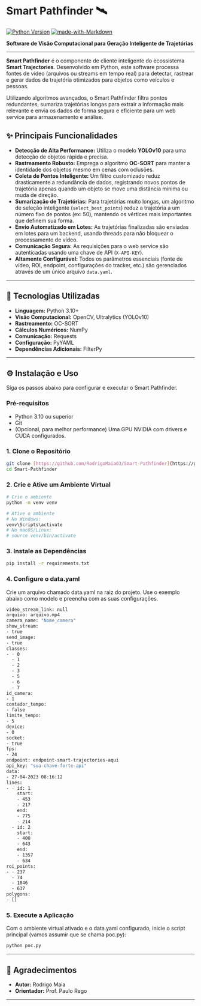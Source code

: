 # Smart Pathfinder 🛰️

[![Python Version](https://img.shields.io/badge/python-3.10+-blue.svg)](https://www.python.org/downloads/)
[![made-with-Markdown](https://img.shields.io/badge/Made%20with-Markdown-1f425f.svg)](http://commonmark.org)

**Software de Visão Computacional para Geração Inteligente de Trajetórias**

---

**Smart Pathfinder** é o componente de cliente inteligente do ecossistema **Smart Trajectories**. Desenvolvido em Python, este software processa fontes de vídeo (arquivos ou streams em tempo real) para detectar, rastrear e gerar dados de trajetória otimizados para objetos como veículos e pessoas.

Utilizando algoritmos avançados, o Smart Pathfinder filtra pontos redundantes, sumariza trajetórias longas para extrair a informação mais relevante e envia os dados de forma segura e eficiente para um web service para armazenamento e análise.

## ✨ Principais Funcionalidades

- **Detecção de Alta Performance:** Utiliza o modelo **YOLOv10** para uma detecção de objetos rápida e precisa.
- **Rastreamento Robusto:** Emprega o algoritmo **OC-SORT** para manter a identidade dos objetos mesmo em cenas com oclusões.
- **Coleta de Pontos Inteligente:** Um filtro customizado reduz drasticamente a redundância de dados, registrando novos pontos de trajetória apenas quando um objeto se move uma distância mínima ou muda de direção.
- **Sumarização de Trajetórias:** Para trajetórias muito longas, um algoritmo de seleção inteligente (`select_best_points`) reduz a trajetória a um número fixo de pontos (ex: 50), mantendo os vértices mais importantes que definem sua forma.
- **Envio Automatizado em Lotes:** As trajetórias finalizadas são enviadas em lotes para um backend, usando threads para não bloquear o processamento de vídeo.
- **Comunicação Segura:** As requisições para o web service são autenticadas usando uma chave de API (`X-API-KEY`).
- **Altamente Configurável:** Todos os parâmetros essenciais (fonte de vídeo, ROI, endpoint, configurações do tracker, etc.) são gerenciados através de um único arquivo `data.yaml`.

---

## 🚀 Tecnologias Utilizadas

- **Linguagem:** Python 3.10+
- **Visão Computacional:** OpenCV, Ultralytics (YOLOv10)
- **Rastreamento:** OC-SORT
- **Cálculos Numéricos:** NumPy
- **Comunicação:** Requests
- **Configuração:** PyYAML
- **Dependências Adicionais:** FilterPy

---

## ⚙️ Instalação e Uso

Siga os passos abaixo para configurar e executar o Smart Pathfinder.

### Pré-requisitos

* Python 3.10 ou superior
* Git
* (Opcional, para melhor performance) Uma GPU NVIDIA com drivers e CUDA configurados.

### 1. Clone o Repositório

```bash
git clone [https://github.com/RodrigoMaia03/Smart-Pathfinder](https://github.com/RodrigoMaia03/Smart-Pathfinder)
cd Smart-Pathfinder
```

### 2. Crie e Ative um Ambiente Virtual

```bash
# Crie o ambiente
python -m venv venv

# Ative o ambiente
# No Windows:
venv\Scripts\activate
# No macOS/Linux:
# source venv/bin/activate
```

### 3. Instale as Dependências

```bash
pip install -r requirements.txt
```

### 4. Configure o data.yaml

Crie um arquivo chamado data.yaml na raiz do projeto. Use o exemplo abaixo como modelo e preencha com as suas configurações.

```bash
video_stream_link: null
arquivo: arquivo.mp4
camera_name: "Nome_camera"
show_stream:
- true
send_image:
- true
classes:
- - 0
  - 1
  - 2
  - 3
  - 5
  - 6
  - 7
id_camera:
- 1
contador_tempo:
- false
limite_tempo:
- 5
device:
- 0
socket:
- true
fps:
- 24
endpoint: endpoint-smart-trajectories-aqui
api_key: "sua-chave-forte-api"
data:
- 27-04-2023 08:16:12
lines:
- - id: 1
    start:
    - 453
    - 217
    end:
    - 775
    - 214
  - id: 2
    start:
    - 400
    - 643
    end:
    - 1357
    - 634
roi_points:
- - 237
  - 74
  - 1046
  - 637
polygons:
- []
```

### 5. Execute a Aplicação

Com o ambiente virtual ativado e o data.yaml configurado, inicie o script principal (vamos assumir que se chama poc.py):

```bash
python poc.py
```

---

## 🤝 Agradecimentos

* **Autor:** Rodrigo Maia
* **Orientador:** Prof. Paulo Rego

---
